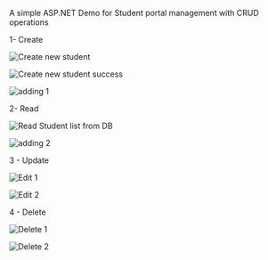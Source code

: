 A simple ASP.NET Demo for Student portal management with CRUD operations 


1- Create


![Create new student](https://github.com/MohamedTaha15/StudentPortal/assets/91467334/fe444b4f-3b57-4667-953d-9e4621da7c55)


![Create new student success](https://github.com/MohamedTaha15/StudentPortal/assets/91467334/513714b8-9256-441c-8643-695239c0792c)


![adding 1](https://github.com/MohamedTaha15/StudentPortal/assets/91467334/9662cd09-71f2-49fc-bd84-c2240b96da5d)


2- Read



![Read Student list from DB](https://github.com/MohamedTaha15/StudentPortal/assets/91467334/bee73fd8-bee6-4bcb-865a-7d1ad7d0c92f)


![adding 2](https://github.com/MohamedTaha15/StudentPortal/assets/91467334/aea6497d-f43e-4ee8-8b24-fe497d4385d1)



3 - Update 



![Edit 1](https://github.com/MohamedTaha15/StudentPortal/assets/91467334/60818117-9315-40db-b382-81367d782bec)



![Edit 2](https://github.com/MohamedTaha15/StudentPortal/assets/91467334/2666b3f9-3c9f-409d-ac1e-79e5429cfacc)



4 - Delete 



![Delete 1](https://github.com/MohamedTaha15/StudentPortal/assets/91467334/398b5d4e-2ce7-47ed-997b-d25df913233f)



![Delete 2](https://github.com/MohamedTaha15/StudentPortal/assets/91467334/18107706-3730-4445-b2d9-8ee40d9bc7e2)





